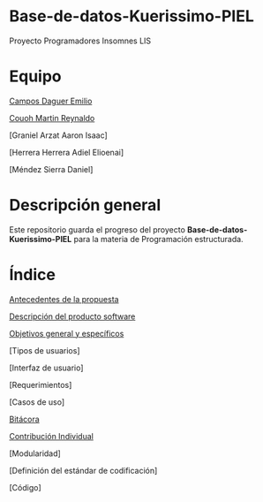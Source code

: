 # Base-de-datos-Kuerissimo-PIEL
 Proyecto Programadores Insomnes LIS
# Equipo

[Campos Daguer Emilio](https://github.com/Emcamdag)

[Couoh Martin Reynaldo](https://github.com/ReynaldoCoMa)

[Graniel Arzat Aaron Isaac]

[Herrera Herrera Adiel Elioenai]

[Méndez Sierra Daniel]

# Descripción general
Este repositorio guarda el progreso del proyecto **Base-de-datos-Kuerissimo-PIEL** para la materia de Programación estructurada.

# Índice
[Antecedentes de la propuesta](https://github.com/Emcamdag/Base-de-datos-Kuerissimo-PIEL/blob/main/Documentos/Fases/Antecedentes.md)

[Descripción del producto software](https://github.com/Emcamdag/Base-de-datos-Kuerissimo-PIEL/blob/main/Documentos/Fases/Descripcion_software.md)

[Objetivos general y específicos](https://github.com/Emcamdag/Base-de-datos-Kuerissimo-PIEL/blob/main/Documentos/Fases/Objetivos.md)

[Tipos de usuarios]

[Interfaz de usuario]

[Requerimientos]

[Casos de uso]

[Bitácora](https://alumnosuady-my.sharepoint.com/:w:/g/personal/a21216378_alumnos_uady_mx/Eax8mF9jaJpLugoQbdWZ_uABq0CyhVtgCJHGMotbFN5zOA?e=pbqcyP)

[Contribución Individual]()

[Modularidad]

[Definición del estándar de codificación]

[Código]
